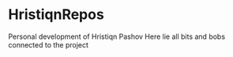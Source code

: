 # HristiqnRepos
Personal development of Hristiqn Pashov
Here lie all bits and bobs connected to the project
